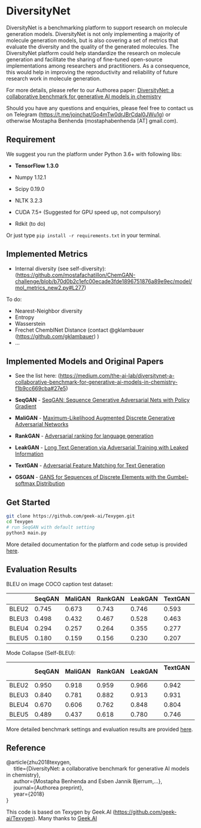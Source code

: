 <h1>DiversityNet</h1>

DiversityNet is a benchmarking platform to support research on molecule generation models. DiversityNet is not only implementing a majority of molecule generation models, but is also covering a set of metrics that evaluate the diversity and the quality of the generated molecules. The DiversityNet platform could help standardize the research on molecule generation and facilitate the sharing of fine-tuned open-source implementations among researchers and practitioners.  As a consequence, this would help in improving the reproductivity and reliability of future research work in molecule generation.

For more details, please refer to our Authorea paper: [DiversityNet: a collaborative benchmark for generative AI models in chemistry](https://www.authorea.com/users/226673/articles/285209-diversitynet-a-collaborative-benchmark-for-generative-ai-models-in-chemistry) 

Should you have any questions and enquiries, please feel free to contact us on Telegram (https://t.me/joinchat/Go4mTw0drJBrCdal0JWu1g) or otherwise Mostapha Benhenda (mostaphabenhenda [AT] gmail.com).

## Requirement
We suggest you run the platform under Python 3.6+ with following libs:
* **TensorFlow 1.3.0**
* Numpy 1.12.1
* Scipy 0.19.0
* NLTK 3.2.3
* CUDA 7.5+ (Suggested for GPU speed up, not compulsory)    

* Rdkit (to do)

Or just type `pip install -r requirements.txt` in your terminal.

## Implemented Metrics

* Internal diversity (see self-diversity): (https://github.com/mostafachatillon/ChemGAN-challenge/blob/b70d0b2c1efc00ecade3fde1896751876a89e9ec/model/mol_metrics_new2.py#L277) 

To do:
* Nearest-Neighbor diversity
* Entropy
* Wasserstein
* Frechet ChemblNet Distance (contact @gklambauer (https://github.com/gklambauer) )
* ...



## Implemented Models and Original Papers

* See the list here: (https://medium.com/the-ai-lab/diversitynet-a-collaborative-benchmark-for-generative-ai-models-in-chemistry-f1b9cc669cba#27e5)

* **SeqGAN** -  [SeqGAN: Sequence Generative Adversarial Nets with Policy Gradient](https://arxiv.org/abs/1609.05473)

* **MaliGAN** - [Maximum-Likelihood Augmented Discrete Generative Adversarial Networks](https://arxiv.org/abs/1702.07983)

* **RankGAN** - [Adversarial ranking for language generation](http://papers.nips.cc/paper/6908-adversarial-ranking-for-language-generation)

* **LeakGAN** - [Long Text Generation via Adversarial Training with Leaked Information](https://arxiv.org/abs/1709.08624)

* **TextGAN** - [Adversarial Feature Matching for Text Generation](https://arxiv.org/abs/1706.03850)
 
* **GSGAN** - [GANS for Sequences of Discrete Elements with the Gumbel-softmax Distribution](https://arxiv.org/abs/1611.04051)


## Get Started

```bash
git clone https://github.com/geek-ai/Texygen.git
cd Texygen
# run SeqGAN with default setting
python3 main.py
```
More detailed documentation for the platform and code setup is provided [here](docs/doc.md).


## Evaluation Results

BLEU on image COCO caption test dataset:

|       | SeqGAN | MaliGAN | RankGAN | LeakGAN | TextGAN      | MLE |
|-------|--------|---------|---------|---------|--------------|--------------|
| BLEU2 | 0.745  | 0.673   | 0.743   | 0.746   | 0.593        | 0.731        |
| BLEU3 | 0.498  | 0.432   | 0.467   | 0.528   | 0.463        | 0.497        |
| BLEU4 | 0.294  | 0.257   | 0.264   | 0.355   | 0.277        | 0.305        |
| BLEU5 | 0.180  | 0.159   | 0.156   | 0.230   | 0.207        | 0.189        |

Mode Collapse (Self-BLEU):

|            | SeqGAN | MaliGAN | RankGAN | LeakGAN | TextGAN       | MLE  |
|------------|--------|---------|---------|---------|---------------|--------------|
| BLEU2      | 0.950  | 0.918   | 0.959   | 0.966   | 0.942         |0.916         |
| BLEU3      | 0.840  | 0.781   | 0.882   | 0.913   | 0.931         |0.769         |
| BLEU4      | 0.670  | 0.606   | 0.762   | 0.848   | 0.804         |0.583         |
| BLEU5      | 0.489  | 0.437   | 0.618   | 0.780   | 0.746         |0.408         |

More detailed benchmark settings and evaluation results are provided [here](docs/evaluation.md).

## Reference

@article{zhu2018texygen,<br>
&nbsp;&nbsp;&nbsp;&nbsp;  title={DiversityNet: a collaborative benchmark for generative AI models in chemistry},<br>
&nbsp;&nbsp;&nbsp;&nbsp;  author={Mostapha Benhenda and Esben Jannik Bjerrum,...},<br>
&nbsp;&nbsp;&nbsp;&nbsp;  journal={Authorea preprint},<br>
&nbsp;&nbsp;&nbsp;&nbsp;  year={2018}<br>
}

This code is based on Texygen by Geek.AI (https://github.com/geek-ai/Texygen). Many thanks to [Geek.AI](http://geek.ai/)
